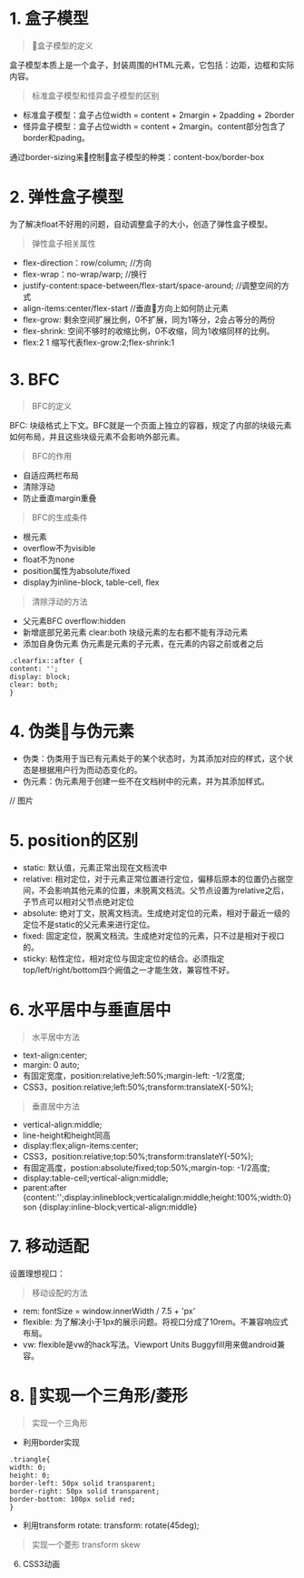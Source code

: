 # 1. 盒子模型

> 盒子模型的定义

盒子模型本质上是一个盒子，封装周围的HTML元素，它包括：边距，边框和实际内容。

> 标准盒子模型和怪异盒子模型的区别
* 标准盒子模型：盒子占位width = content + 2margin + 2padding + 2border
* 怪异盒子模型：盒子占位width = content + 2margin。content部分包含了border和pading。

通过border-sizing来控制盒子模型的种类：content-box/border-box

# 2. 弹性盒子模型
为了解决float不好用的问题，自动调整盒子的大小，创造了弹性盒子模型。

> 弹性盒子相关属性
* flex-direction：row/column; //方向
* flex-wrap：no-wrap/warp; //换行
* justify-content:space-between/flex-start/space-around; //调整空间的方式
* align-items:center/flex-start //垂直方向上如何防止元素
* flex-grow: 剩余空间扩展比例，0不扩展，同为1等分，2会占等分的两份
* flex-shrink: 空间不够时的收缩比例，0不收缩，同为1收缩同样的比例。
* flex:2 1 缩写代表flex-grow:2;flex-shrink:1

# 3. BFC

> BFC的定义

BFC: 块级格式上下文。BFC就是一个页面上独立的容器，规定了内部的块级元素如何布局，并且这些块级元素不会影响外部元素。 

> BFC的作用
* 自适应两栏布局
* 清除浮动
* 防止垂直margin重叠

> BFC的生成条件
* 根元素
* overflow不为visible
* float不为none
* position属性为absolute/fixed
* display为inline-block, table-cell, flex

> 清除浮动的方法
* 父元素BFC overflow:hidden
* 新增底部兄弟元素 clear:both 块级元素的左右都不能有浮动元素
* 添加自身伪元素 伪元素是元素的子元素，在元素的内容之前或者之后

```
.clearfix::after {
content: '';
display: block;
clear: both;
}
```

# 4. 伪类与伪元素
* 伪类：伪类用于当已有元素处于的某个状态时，为其添加对应的样式，这个状态是根据用户行为而动态变化的。
* 伪元素：伪元素用于创建一些不在文档树中的元素，并为其添加样式。

// 图片

# 5. position的区别
* static: 默认值，元素正常出现在文档流中
* relative: 相对定位，对于元素正常位置进行定位，偏移后原本的位置仍占据空间，不会影响其他元素的位置，未脱离文档流。父节点设置为relative之后，子节点可以相对父节点绝对定位
* absolute: 绝对丁文，脱离文档流。生成绝对定位的元素，相对于最近一级的定位不是static的父元素来进行定位。
* fixed: 固定定位，脱离文档流。生成绝对定位的元素，只不过是相对于视口的。
* sticky: 粘性定位，相对定位与固定定位的结合。必须指定top/left/right/bottom四个阙值之一才能生效，兼容性不好。

# 6. 水平居中与垂直居中
> 水平居中方法
* text-align:center;
* margin: 0 auto;
* 有固定宽度，position:relative;left:50%;margin-left: -1/2宽度;
* CSS3，position:relative;left:50%;transform:translateX(-50%);
> 垂直居中方法
* vertical-align:middle;
* line-height和height同高
* display:flex;align-items:center;
* CSS3，position:relative;top:50%;transform:translateY(-50%);
* 有固定高度，postion:absolute/fixed;top:50%;margin-top: -1/2高度;
* display:table-cell;vertical-align:middle;
* parent:after {content:'';display:inlineblock;verticalalign:middle;height:100%;width:0}
son {display:inline-block;vertical-align:middle}

# 7. 移动适配
设置理想视口：
<meta name="viewport" content="width=device-width, initial-scale=1.0, maximum-scale=1.0, user-scalable=0">

> 移动设配的方法
* rem: fontSize = window.innerWidth / 7.5 + 'px'
* flexible: 为了解决小于1px的展示问题。将视口分成了10rem。不兼容响应式布局。
* vw: flexible是vw的hack写法。Viewport Units Buggyfill用来做android兼容。

# 8. 实现一个三角形/菱形
> 实现一个三角形
* 利用border实现
```
.triangle{
width: 0;
height: 0;
border-left: 50px solid transparent;
border-right: 50px solid transparent;
border-bottom: 100px solid red;
}
```
* 利用transform rotate: transform: rotate(45deg);

> 实现一个菱形
transform skew

6. CSS3动画